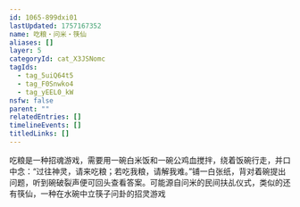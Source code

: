 ```yaml
---
id: 1065-899dxi01
lastUpdated: 1757167352
name: 吃粮・问米・筷仙
aliases: []
layer: 5
categoryId: cat_X3JSNomc
tagIds:
  - tag_5uiQ64t5
  - tag_F0Snwko4
  - tag_yEEL0_kW
nsfw: false
parent: ""
relatedEntries: []
timelineEvents: []
titledLinks: []
---
```


吃粮是一种招魂游戏，需要用一碗白米饭和一碗公鸡血搅拌，绕着饭碗行走，并口中念：“过往神灵，请来吃粮；若吃我粮，请解我难。”铺一白张纸，背对着碗提出问题，听到碗破裂声便可回头查看答案。可能源自问米的民间扶乩仪式，类似的还有筷仙，一种在水碗中立筷子问卦的招灵游戏